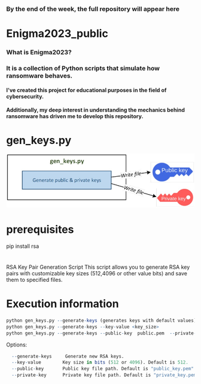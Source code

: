 ### By the end of the week, the full repository will appear here
#
# Enigma2023_public

### What is Enigma2023? 
### It is a collection of Python scripts that simulate how ransomware behaves. 
#### I've created this project for educational purposes in the field of cybersecurity. 
#### Additionally, my deep interest in understanding the mechanics behind ransomware has driven me to develop this repository.
#
# gen_keys.py
![Generate keys](./images/gen_keys.jpg)
# prerequisites
pip install rsa
# 
RSA Key Pair Generation Script
This script allows you to generate RSA key pairs with customizable key sizes 
(512,4096 or other value bits)
and save them to specified files.

# Execution information
``` r
python gen_keys.py --generate-keys (generates keys with default values)
python gen_keys.py --generate-keys --key-value <key_size>
python gen_keys.py --generate-keys --public-key  public.pem  --private-key private.pem --key-value 512
```
Options:
``` r
  --generate-keys     Generate new RSA keys.
  --key-value        Key size in bits (512 or 4096). Default is 512.
  --public-key       Public key file path. Default is "public_key.pem".
  --private-key      Private key file path. Default is "private_key.pem".
```
#
#
#